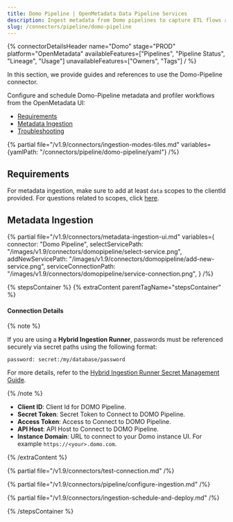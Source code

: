 ```yaml
---
title: Domo Pipeline | OpenMetadata Data Pipeline Services
description: Ingest metadata from Domo pipelines to capture ETL flows and integrate with governance and reporting tools.
slug: /connectors/pipeline/domo-pipeline
---
```


{% connectorDetailsHeader
name="Domo"
stage="PROD"
platform="OpenMetadata"
availableFeatures=["Pipelines", "Pipeline Status", "Lineage", "Usage"]
unavailableFeatures=["Owners", "Tags"]
/ %}

In this section, we provide guides and references to use the Domo-Pipeline connector.

Configure and schedule Domo-Pipeline metadata and profiler workflows from the OpenMetadata UI:

- [Requirements](#requirements)
- [Metadata Ingestion](#metadata-ingestion)
- [Troubleshooting](/connectors/pipeline/domo-pipeline/troubleshooting)

{% partial file="/v1.9/connectors/ingestion-modes-tiles.md" variables={yamlPath: "/connectors/pipeline/domo-pipeline/yaml"} /%}

## Requirements

For metadata ingestion, make sure to add at least `data` scopes to the clientId provided.
For questions related to scopes, click [here](https://developer.domo.com/portal/1845fc11bbe5d-api-authentication).

## Metadata Ingestion

{% partial 
  file="/v1.9/connectors/metadata-ingestion-ui.md" 
  variables={
    connector: "Domo Pipeline", 
    selectServicePath: "/images/v1.9/connectors/domopipeline/select-service.png",
    addNewServicePath: "/images/v1.9/connectors/domopipeline/add-new-service.png",
    serviceConnectionPath: "/images/v1.9/connectors/domopipeline/service-connection.png",
} 
/%}

{% stepsContainer %}
{% extraContent parentTagName="stepsContainer" %}

#### Connection Details

{% note %} 

If you are using a **Hybrid Ingestion Runner**, passwords must be referenced securely via secret paths using the following format:

```
password: secret:/my/database/password
```
For more details, refer to the [Hybrid Ingestion Runner Secret Management Guide](https://docs.getcollate.io/getting-started/day-1/hybrid-saas/hybrid-ingestion-runner#3.-manage-secrets-securely).

{% /note %}

- **Client ID**: Client Id for DOMO Pipeline.
- **Secret Token**: Secret Token to Connect to DOMO Pipeline.
- **Access Token**: Access to Connect to DOMO Pipeline.
- **API Host**: API Host to Connect to DOMO Pipeline.
- **Instance Domain**: URL to connect to your Domo instance UI. For example `https://<your>.domo.com`.

{% /extraContent %}

{% partial file="/v1.9/connectors/test-connection.md" /%}

{% partial file="/v1.9/connectors/pipeline/configure-ingestion.md" /%}

{% partial file="/v1.9/connectors/ingestion-schedule-and-deploy.md" /%}

{% /stepsContainer %}
